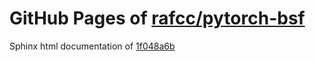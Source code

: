 GitHub Pages of [rafcc/pytorch-bsf](https://github.com/rafcc/pytorch-bsf.git)
===
Sphinx html documentation of [1f048a6b](https://github.com/rafcc/pytorch-bsf/tree/1f048a6ba7e74fee62e09af04bc771d263f1e8ef)
